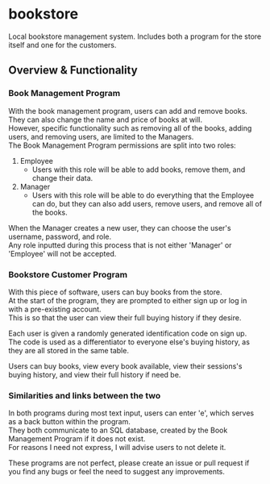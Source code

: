 # bookstore
Local bookstore management system. Includes both a program for the store itself and one for the customers.

## Overview & Functionality
### Book Management Program
With the book management program, users can add and remove books. They can also change the name and price of books at will.  
However, specific functionality such as removing all of the books, adding users, and removing users, are limited to the Managers.  
The Book Management Program permissions are split into two roles:

1. Employee
   - Users with this role will be able to add books, remove them, and change their data.
2. Manager
   - Users with this role will be able to do everything that the Employee can do, but they can also add users, remove users, and remove all of the books.  

When the Manager creates a new user, they can choose the user's username, password, and role.  
Any role inputted during this process that is not either 'Manager' or 'Employee' will not be accepted.  

### Bookstore Customer Program
With this piece of software, users can buy books from the store.  
At the start of the program, they are prompted to either sign up or log in with a pre-existing account.  
This is so that the user can view their full buying history if they desire.  

Each user is given a randomly generated identification code on sign up.  
The code is used as a differentiator to everyone else's buying history, as they are all stored in the same table.  

Users can buy books, view every book available, view their sessions's buying history, and view their full history if need be.  

### Similarities and links between the two
In both programs during most text input, users can enter 'e', which serves as a back button within the program.  
They both communicate to an SQL database, created by the Book Management Program if it does not exist.  
For reasons I need not express, I will advise users to not delete it.  

These programs are not perfect, please create an issue or pull request if you find any bugs or feel the need to suggest any improvements.
